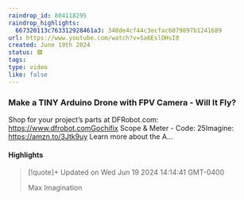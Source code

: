 ```yaml
---
raindrop_id: 804118295
raindrop_highlights:
  667320113c763312928461a3: 348de4cf44c3ecfac6079897b1241689
url: https://www.youtube.com/watch?v=Sa6EslOHsI0
created: June 19th 2024
status: 🟥
tags:
type: video
like: false
---
```



### Make a TINY Arduino Drone with FPV Camera - Will It Fly?

Shop for your project’s parts at DFRobot.com: https://www.dfrobot.comGochifix Scope &amp; Meter - Code: 25Imagine: https://amzn.to/3Jtk9uy Learn more about the A...

#### Highlights

> [!quote]+ Updated on Wed Jun 19 2024 14:14:41 GMT-0400
>
> Max Imagination
